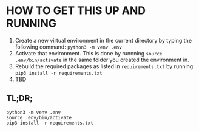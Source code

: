 # HOW TO GET THIS UP AND RUNNING 

1. Create a new virtual environment in the current directory by typing the following command: `python3 -m venv .env`
2. Activate that environment. This is done by runnning `source .env/bin/activate` in the same folder you created the environment in.
3. Rebuild the required packages as listed in `requirements.txt` by running `pip3 install -r requirements.txt`
4. TBD


## TL;DR;
```shell
python3 -m venv .env
source .env/bin/activate
pip3 install -r requirements.txt
```